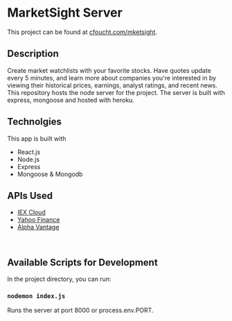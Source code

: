 # MarketSight Server

This project can be found at [cfoucht.com/mketsight](http://cfoucht.com/mketsight).

## Description

Create market watchlists with your favorite stocks. Have quotes update every 5 minutes, and learn more about companies you're interested in by viewing their historical prices, earnings, analyst ratings, and recent news. This repository hosts the node server for the project. The server is built with express, mongoose and hosted with heroku.

## Technolgies

This app is built with

- React.js
- Node.js
- Express
- Mongoose & Mongodb

## APIs Used

- [IEX Cloud](https://iexcloud.io/)
- [Yahoo Finance](https://rapidapi.com/apidojo/api/yahoo-finance1)
- [Alpha Vantage](https://www.alphavantage.co/)

<br/>

## Available Scripts for Development

In the project directory, you can run:

### `nodemon index.js`

Runs the server at port 8000 or process.env.PORT.
